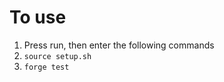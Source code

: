 

#####
# To use
1. Press run, then enter the following commands 
2. `source setup.sh`
3. `forge test`
#####


